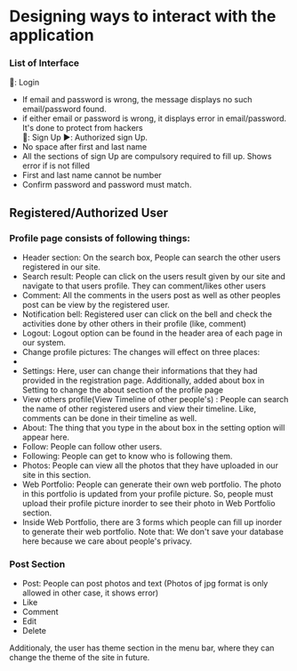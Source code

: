 # Designing ways to interact with the application #
### List of Interface ###
💠: Login  <br>
- If email and password is wrong, the message displays no such email/password found.
- if either email or password is wrong, it displays error in email/password. It's done to protect from hackers <br>
💠: Sign Up ▶️: Authorized sign Up. <br>
- No space after first and last name  <br>
- All the sections of sign Up are compulsory required to fill up. Shows error if is not filled 
- First and last name cannot be number  
- Confirm password and password must match. 
<h2>Registered/Authorized User  </h2>

### Profile page consists of following things: ###  
 * Header section: On the search box, People can search the other users registered in our site. 
 * Search result: People can click on the users result given by our site and navigate to that users profile. They can comment/likes other users <br>
 * Comment: All the comments in the users post as well as other peoples post can be view by the registered user.
 * Notification bell: Registered user can click on the bell and check the activities done by other others in their profile (like, comment) 
 * Logout: Logout option can be found in the header area of each page in our system. 
 * Change profile pictures: The changes will effect on three places: 
 *
 * Settings: Here, user can change their informations that they had provided in the registration page. Additionally, added about box in Setting to change the about section of the profile page
 * View others profile(View Timeline of other people's) : People can search the name of other registered users and view their timeline. Like, comments can be done in their timeline as well.
 * About: The thing that you type in the about box in the setting option will appear here.
 * Follow: People can follow other users.
 * Following: People can get to know who is following them.
 * Photos: People can view all the photos that they have uploaded in our site in this section.
 * Web Portfolio: People can generate their own web portfolio. The photo in this portfolio is updated from your profile picture. So, people must upload their profile picture inorder to see their photo in Web Portfolio section.
 * Inside Web Portfolio, there are 3 forms which people can fill up inorder to generate their web portfolio. Note that: We don't save your database here because we care about people's privacy.
### Post Section  ### 
 * Post: People can post photos and text (Photos of jpg format is only allowed in other case, it shows error)
 * Like
 * Comment
 * Edit
 * Delete

Additionaly, the user has theme section in the menu bar, where they can change the theme of the site in future. 



 
 
 
   








